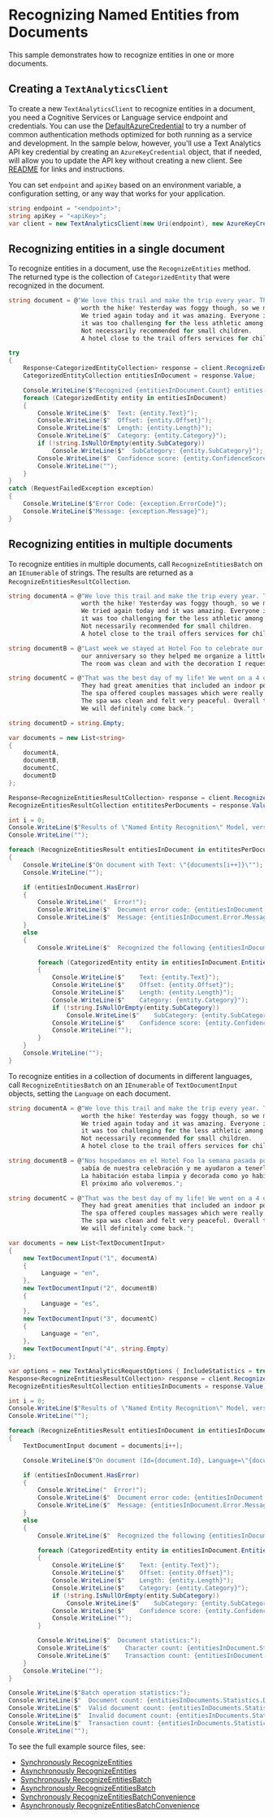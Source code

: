 # Recognizing Named Entities from Documents
This sample demonstrates how to recognize entities in one or more documents.

## Creating a `TextAnalyticsClient`

To create a new `TextAnalyticsClient` to recognize entities in a document, you need a Cognitive Services or Language service endpoint and credentials.  You can use the [DefaultAzureCredential][DefaultAzureCredential] to try a number of common authentication methods optimized for both running as a service and development.  In the sample below, however, you'll use a Text Analytics API key credential by creating an `AzureKeyCredential` object, that if needed, will allow you to update the API key without creating a new client. See [README][README] for links and instructions.

You can set `endpoint` and `apiKey` based on an environment variable, a configuration setting, or any way that works for your application.

```C# Snippet:CreateTextAnalyticsClient
string endpoint = "<endpoint>";
string apiKey = "<apiKey>";
var client = new TextAnalyticsClient(new Uri(endpoint), new AzureKeyCredential(apiKey));
```

## Recognizing entities in a single document

To recognize entities in a document, use the `RecognizeEntities` method.  The returned type is the collection of `CategorizedEntity` that were recognized in the document.

```C# Snippet:RecognizeEntities
string document = @"We love this trail and make the trip every year. The views are breathtaking and well
                    worth the hike! Yesterday was foggy though, so we missed the spectacular views.
                    We tried again today and it was amazing. Everyone in my family liked the trail although
                    it was too challenging for the less athletic among us.
                    Not necessarily recommended for small children.
                    A hotel close to the trail offers services for childcare in case you want that.";

try
{
    Response<CategorizedEntityCollection> response = client.RecognizeEntities(document);
    CategorizedEntityCollection entitiesInDocument = response.Value;

    Console.WriteLine($"Recognized {entitiesInDocument.Count} entities:");
    foreach (CategorizedEntity entity in entitiesInDocument)
    {
        Console.WriteLine($"  Text: {entity.Text}");
        Console.WriteLine($"  Offset: {entity.Offset}");
        Console.WriteLine($"  Length: {entity.Length}");
        Console.WriteLine($"  Category: {entity.Category}");
        if (!string.IsNullOrEmpty(entity.SubCategory))
            Console.WriteLine($"  SubCategory: {entity.SubCategory}");
        Console.WriteLine($"  Confidence score: {entity.ConfidenceScore}");
        Console.WriteLine("");
    }
}
catch (RequestFailedException exception)
{
    Console.WriteLine($"Error Code: {exception.ErrorCode}");
    Console.WriteLine($"Message: {exception.Message}");
}
```

## Recognizing entities in multiple documents

To recognize entities in multiple documents, call `RecognizeEntitiesBatch` on an `IEnumerable` of strings.  The results are returned as a `RecognizeEntitiesResultCollection`.

```C# Snippet:TextAnalyticsSample4RecognizeEntitiesConvenience
string documentA = @"We love this trail and make the trip every year. The views are breathtaking and well
                    worth the hike! Yesterday was foggy though, so we missed the spectacular views.
                    We tried again today and it was amazing. Everyone in my family liked the trail although
                    it was too challenging for the less athletic among us.
                    Not necessarily recommended for small children.
                    A hotel close to the trail offers services for childcare in case you want that.";

string documentB = @"Last week we stayed at Hotel Foo to celebrate our anniversary. The staff knew about
                    our anniversary so they helped me organize a little surprise for my partner.
                    The room was clean and with the decoration I requested. It was perfect!";

string documentC = @"That was the best day of my life! We went on a 4 day trip where we stayed at Hotel Foo.
                    They had great amenities that included an indoor pool, a spa, and a bar.
                    The spa offered couples massages which were really good. 
                    The spa was clean and felt very peaceful. Overall the whole experience was great.
                    We will definitely come back.";

string documentD = string.Empty;

var documents = new List<string>
{
    documentA,
    documentB,
    documentC,
    documentD
};

Response<RecognizeEntitiesResultCollection> response = client.RecognizeEntitiesBatch(documents);
RecognizeEntitiesResultCollection entititesPerDocuments = response.Value;

int i = 0;
Console.WriteLine($"Results of \"Named Entity Recognition\" Model, version: \"{entititesPerDocuments.ModelVersion}\"");
Console.WriteLine("");

foreach (RecognizeEntitiesResult entitiesInDocument in entititesPerDocuments)
{
    Console.WriteLine($"On document with Text: \"{documents[i++]}\"");
    Console.WriteLine("");

    if (entitiesInDocument.HasError)
    {
        Console.WriteLine("  Error!");
        Console.WriteLine($"  Document error code: {entitiesInDocument.Error.ErrorCode}.");
        Console.WriteLine($"  Message: {entitiesInDocument.Error.Message}");
    }
    else
    {
        Console.WriteLine($"  Recognized the following {entitiesInDocument.Entities.Count()} entities:");

        foreach (CategorizedEntity entity in entitiesInDocument.Entities)
        {
            Console.WriteLine($"    Text: {entity.Text}");
            Console.WriteLine($"    Offset: {entity.Offset}");
            Console.WriteLine($"    Length: {entity.Length}");
            Console.WriteLine($"    Category: {entity.Category}");
            if (!string.IsNullOrEmpty(entity.SubCategory))
                Console.WriteLine($"    SubCategory: {entity.SubCategory}");
            Console.WriteLine($"    Confidence score: {entity.ConfidenceScore}");
            Console.WriteLine("");
        }
    }
    Console.WriteLine("");
}
```

To recognize entities in a collection of documents in different languages, call `RecognizeEntitiesBatch` on an `IEnumerable` of `TextDocumentInput` objects, setting the `Language` on each document.

```C# Snippet:TextAnalyticsSample4RecognizeEntitiesBatch
string documentA = @"We love this trail and make the trip every year. The views are breathtaking and well
                    worth the hike! Yesterday was foggy though, so we missed the spectacular views.
                    We tried again today and it was amazing. Everyone in my family liked the trail although
                    it was too challenging for the less athletic among us.
                    Not necessarily recommended for small children.
                    A hotel close to the trail offers services for childcare in case you want that.";

string documentB = @"Nos hospedamos en el Hotel Foo la semana pasada por nuestro aniversario. La gerencia
                    sabía de nuestra celebración y me ayudaron a tenerle una sorpresa a mi pareja.
                    La habitación estaba limpia y decorada como yo había pedido. Una gran experiencia.
                    El próximo año volveremos.";

string documentC = @"That was the best day of my life! We went on a 4 day trip where we stayed at Hotel Foo.
                    They had great amenities that included an indoor pool, a spa, and a bar.
                    The spa offered couples massages which were really good. 
                    The spa was clean and felt very peaceful. Overall the whole experience was great.
                    We will definitely come back.";

var documents = new List<TextDocumentInput>
{
    new TextDocumentInput("1", documentA)
    {
         Language = "en",
    },
    new TextDocumentInput("2", documentB)
    {
         Language = "es",
    },
    new TextDocumentInput("3", documentC)
    {
         Language = "en",
    },
    new TextDocumentInput("4", string.Empty)
};

var options = new TextAnalyticsRequestOptions { IncludeStatistics = true };
Response<RecognizeEntitiesResultCollection> response = client.RecognizeEntitiesBatch(documents, options);
RecognizeEntitiesResultCollection entitiesInDocuments = response.Value;

int i = 0;
Console.WriteLine($"Results of \"Named Entity Recognition\" Model, version: \"{entitiesInDocuments.ModelVersion}\"");
Console.WriteLine("");

foreach (RecognizeEntitiesResult entitiesInDocument in entitiesInDocuments)
{
    TextDocumentInput document = documents[i++];

    Console.WriteLine($"On document (Id={document.Id}, Language=\"{document.Language}\"):");

    if (entitiesInDocument.HasError)
    {
        Console.WriteLine("  Error!");
        Console.WriteLine($"  Document error code: {entitiesInDocument.Error.ErrorCode}.");
        Console.WriteLine($"  Message: {entitiesInDocument.Error.Message}");
    }
    else
    {
        Console.WriteLine($"  Recognized the following {entitiesInDocument.Entities.Count()} entities:");

        foreach (CategorizedEntity entity in entitiesInDocument.Entities)
        {
            Console.WriteLine($"    Text: {entity.Text}");
            Console.WriteLine($"    Offset: {entity.Offset}");
            Console.WriteLine($"    Length: {entity.Length}");
            Console.WriteLine($"    Category: {entity.Category}");
            if (!string.IsNullOrEmpty(entity.SubCategory))
                Console.WriteLine($"    SubCategory: {entity.SubCategory}");
            Console.WriteLine($"    Confidence score: {entity.ConfidenceScore}");
            Console.WriteLine("");
        }

        Console.WriteLine($"  Document statistics:");
        Console.WriteLine($"    Character count: {entitiesInDocument.Statistics.CharacterCount}");
        Console.WriteLine($"    Transaction count: {entitiesInDocument.Statistics.TransactionCount}");
    }
    Console.WriteLine("");
}

Console.WriteLine($"Batch operation statistics:");
Console.WriteLine($"  Document count: {entitiesInDocuments.Statistics.DocumentCount}");
Console.WriteLine($"  Valid document count: {entitiesInDocuments.Statistics.ValidDocumentCount}");
Console.WriteLine($"  Invalid document count: {entitiesInDocuments.Statistics.InvalidDocumentCount}");
Console.WriteLine($"  Transaction count: {entitiesInDocuments.Statistics.TransactionCount}");
Console.WriteLine("");
```

To see the full example source files, see:

* [Synchronously RecognizeEntities](https://github.com/Azure/azure-sdk-for-net/blob/main/sdk/textanalytics/Azure.AI.TextAnalytics/tests/samples/Sample4_RecognizeEntities.cs)
* [Asynchronously RecognizeEntities](https://github.com/Azure/azure-sdk-for-net/blob/main/sdk/textanalytics/Azure.AI.TextAnalytics/tests/samples/Sample4_RecognizeEntitiesAsync.cs)
* [Synchronously RecognizeEntitiesBatch](https://github.com/Azure/azure-sdk-for-net/blob/main/sdk/textanalytics/Azure.AI.TextAnalytics/tests/samples/Sample4_RecognizeEntitiesBatch.cs)
* [Asynchronously RecognizeEntitiesBatch](https://github.com/Azure/azure-sdk-for-net/blob/main/sdk/textanalytics/Azure.AI.TextAnalytics/tests/samples/Sample4_RecognizeEntitiesBatchAsync.cs)
* [Synchronously RecognizeEntitiesBatchConvenience](https://github.com/Azure/azure-sdk-for-net/blob/main/sdk/textanalytics/Azure.AI.TextAnalytics/tests/samples/Sample4_RecognizeEntitiesBatchConvenience.cs)
* [Asynchronously RecognizeEntitiesBatchConvenience](https://github.com/Azure/azure-sdk-for-net/blob/main/sdk/textanalytics/Azure.AI.TextAnalytics/tests/samples/Sample4_RecognizeEntitiesBatchConvenienceAsync.cs)

[DefaultAzureCredential]: https://github.com/Azure/azure-sdk-for-net/blob/main/sdk/identity/Azure.Identity/README.md
[README]: https://github.com/Azure/azure-sdk-for-net/blob/main/sdk/textanalytics/Azure.AI.TextAnalytics/README.md